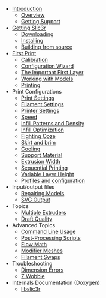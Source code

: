 <div id="manual-toc">

* [Introduction](/intro/overview)
    * [Overview](/intro/overview)
    * [Getting Support](/intro/getting-support)
* [Getting Slic3r](/getting-slic3r/getting-slic3r)
    * [Downloading](/getting-slic3r/getting-slic3r#downloading)
    * [Installing](/getting-slic3r/getting-slic3r#installing)
    * [Building from source](/getting-slic3r/getting-slic3r#building-from-source)
* [First Print](/first-print/calibration)
    * [Calibration](/first-print/calibration)
    * [Configuration Wizard](/first-print/configuration-wizard)
    * [The Important First Layer](/first-print/first-layer)
    * [Working with Models](/first-print/working-with-models)
    * [Printing](/first-print/printing)
* Print Configurations
    * [Print Settings](/simple-mode/simple-mode#print-settings)
    * [Filament Settings](/simple-mode/simple-mode#filament-settings)
    * [Printer Settings](/simple-mode/simple-mode#printer-settings)
    * [Speed](/expert-mode/speed)
    * [Infill Patterns and Density](/expert-mode/infill)
    * [Infill Optimization](/expert-mode/infill-optimization)
    * [Fighting Ooze](/expert-mode/fighting-ooze)
    * [Skirt and brim](/expert-mode/skirt)
    * [Cooling](/expert-mode/cooling)
    * [Support Material](/expert-mode/support-material)
    * [Extrusion Width](/expert-mode/extrusion-width)
    * [Sequential Printing](/advanced/sequential-printing)
    * [Variable Layer Height](/expert-mode/variable-layer-height)
    * [Profiles and configuration](/configuration-organization/configuration-organization)
* Input/output files
    * [Repairing Models](/advanced/repairing-models)
    * [SVG Output](/advanced/svg-output)
* Topics
    * [Multiple Extruders](/expert-mode/multiple-extruders)
    * [Draft Quality](/topics/draft-quality)
* Advanced Topics
    * [Command Line Usage](/advanced/command-line)
    * [Post-Processing Scripts](/advanced/post-processing)
    * [Flow Math](/advanced/flow-math)
    * [Modifier Meshes](/advanced/modifier-mesh)
    * [Filament Swaps](/advanced/filament-swaps)
* Troubleshooting
    * [Dimension Errors](/troubleshooting/dimension-errors)
    * [Z Wobble](/troubleshooting/troubleshooting#z-wobble)
* Internals Documentation (Doxygen)
    * [libslic3r](/libslic3r-doc)
    
</div>

